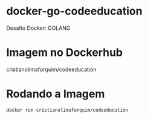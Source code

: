 # docker-go-codeeducation
Desafio Docker: GOLANG 

# Imagem no Dockerhub
cristianolimafurquim/codeeducation

# Rodando a Imagem
<code>docker run cristianolimafurquim/codeeducation</code>
